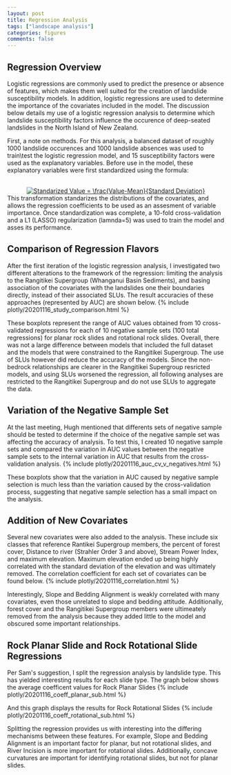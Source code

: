 ```yaml
---
layout: post
title: Regression Analysis
tags: ["landscape analysis"]
categories: figures
comments: false
---
```


## Regression Overview
Logistic regressions are commonly used to predict the presence or absence of features, which makes them well suited for the creation of landslide susceptibility models. In addition, logistic regressions are used to determine the importance of the covariates included in the model. The discussion below details my use of a logistic regression analysis to determine which landslide susceptibility factors influence the occurence of deep-seated landslides in the North Island of New Zealand.

First, a note on methods. For this analysis, a balanced dataset of roughly 1000 landslide occurences and 1000 landslide absences was used to train\test the logistic regression model, and 15 susceptibility factors were used as the explanatory variables. Before use in the model, these explanatory variables were first standardized using the formula:
<div align="center">
<br>
<a href="https://www.codecogs.com/eqnedit.php?latex=Standarized&space;Value&space;=&space;\frac{Value-Mean}{Standard&space;Deviation}" target="_blank"><img src="https://latex.codecogs.com/svg.latex?Standarized&space;Value&space;=&space;\frac{Value-Mean}{Standard&space;Deviation}" title="Standarized Value = \frac{Value-Mean}{Standard Deviation}" /></a>
<br>
</div>
This transformation standarizes the distributions of the covariates, and allows the regression coefficients to be used as an assesment of variable importance. Once standardization was complete, a 10-fold cross-validation and a L1 (LASSO) regularization (lamnda=5) was used to train the model and asses its performance.

## Comparison of Regression Flavors
After the first iteration of the logistic regression analysis, I investigated two different alterations to the framework of the regression: limiting the analysis to the Rangitikei Supergroup (Whanganui Basin Sediments), and basing association of the covariates with the landslides one their boundaries directly, instead of their associated SLUs. The result accuracies of these approaches (represented by AUC) are shown below.
{% include plotly/20201116_study_comparison.html %}

These boxplots represent the range of AUC values obtained from 10 cross-validated regressions for each of 10 negative sample sets (100 total regressions) for planar rock slides and rotational rock slides. Overall, there was not a large difference between models that included the full dataset and the models that were constrained to the Rangitikei Supergroup. The use of SLUs however did reduce the accuracy of the models. Since the non-bedrock relationships are clearer in the Rangitikei Supergroup resricted models, and using SLUs worsened the regression, all following analyses are restricted to the Rangitikei Supergroup and do not use SLUs to aggregate the data.

## Variation of the Negative Sample Set
At the last meeting, Hugh mentioned that differents sets of negative sample should be tested to determine if the choice of the negative sample set was affecting the accuracy of analysis. To test this, I created 10 negative sample sets and compared the variation in AUC values between the negative sample sets to the internal variation in AUC that results from the cross-validation analysis.
{% include plotly/20201116_auc_cv_v_negatives.html %}

These boxplots show that the variation in AUC caused by negative sample selection is much less than the variation caused by the cross-validation process, suggesting that negative sample selection has a small impact on the analysis.

## Addition of New Covariates
Several new covariates were also added to the analysis. These include six classes that reference Rantikei Supergroup members, the percent of forest cover, Distance to river (Strahler Order 3 and above), Stream Power Index, and maximum elevation. Maximum elevation ended up being highly correlated with the standard deviation of the elevation and was ultimately removed. The correlation coefficient for each set of covariates can be found below.
{% include plotly/20201116_correlation.html %}

Interestingly, Slope and Bedding Alignment is weakly correlated with many covariates, even those unrelated to slope and bedding attitude. Additionally, forest cover and the Rangitikei Supergroup members were ultimeately removed from the analysis because they added little to the model and obscured some important relationships.

## Rock Planar Slide and Rock Rotational Slide Regressions
Per Sam's suggestion, I split the regression analysis by landslide type. This has yielded interesting results for each slide type. The graph below shows the average coefficent values for Rock Planar Slides
{% include plotly/20201116_coeff_planar_sub.html %}

And this graph displays the results for Rock Rotational Slides
{% include plotly/20201116_coeff_rotational_sub.html %}

Splitting the regression provides us with interesting into the differing mechanisms between these features. For example, Slope and Bedding Alignment is an important factor for planar, but not rotational slides, and River Incision is more important for rotational slides. Additionally, concave curvatures are important for identifying rotational slides, but not for planar slides.
